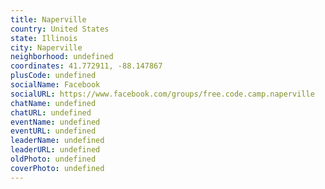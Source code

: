 ```yaml
---
title: Naperville
country: United States
state: Illinois
city: Naperville
neighborhood: undefined
coordinates: 41.772911, -88.147867
plusCode: undefined
socialName: Facebook
socialURL: https://www.facebook.com/groups/free.code.camp.naperville
chatName: undefined
chatURL: undefined
eventName: undefined
eventURL: undefined
leaderName: undefined
leaderURL: undefined
oldPhoto: undefined
coverPhoto: undefined
---
```

